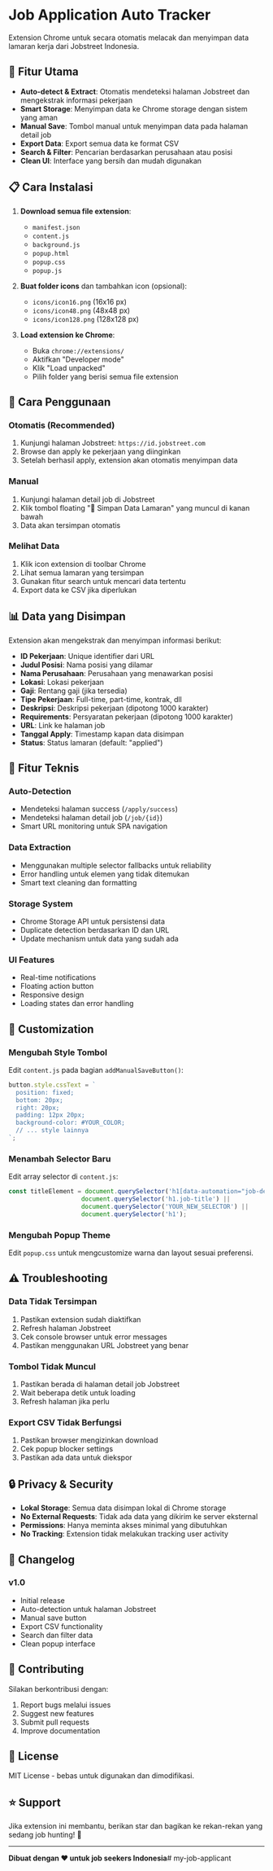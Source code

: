 # Job Application Auto Tracker

Extension Chrome untuk secara otomatis melacak dan menyimpan data lamaran kerja dari Jobstreet Indonesia.

## 🎯 Fitur Utama

- **Auto-detect & Extract**: Otomatis mendeteksi halaman Jobstreet dan mengekstrak informasi pekerjaan
- **Smart Storage**: Menyimpan data ke Chrome storage dengan sistem yang aman
- **Manual Save**: Tombol manual untuk menyimpan data pada halaman detail job
- **Export Data**: Export semua data ke format CSV
- **Search & Filter**: Pencarian berdasarkan perusahaan atau posisi
- **Clean UI**: Interface yang bersih dan mudah digunakan

## 📋 Cara Instalasi

1. **Download semua file extension**:
   - `manifest.json`
   - `content.js`
   - `background.js`
   - `popup.html`
   - `popup.css`
   - `popup.js`

2. **Buat folder icons** dan tambahkan icon (opsional):
   - `icons/icon16.png` (16x16 px)
   - `icons/icon48.png` (48x48 px)
   - `icons/icon128.png` (128x128 px)

3. **Load extension ke Chrome**:
   - Buka `chrome://extensions/`
   - Aktifkan "Developer mode"
   - Klik "Load unpacked"
   - Pilih folder yang berisi semua file extension

## 🚀 Cara Penggunaan

### Otomatis (Recommended)
1. Kunjungi halaman Jobstreet: `https://id.jobstreet.com`
2. Browse dan apply ke pekerjaan yang diinginkan
3. Setelah berhasil apply, extension akan otomatis menyimpan data

### Manual
1. Kunjungi halaman detail job di Jobstreet
2. Klik tombol floating "💾 Simpan Data Lamaran" yang muncul di kanan bawah
3. Data akan tersimpan otomatis

### Melihat Data
1. Klik icon extension di toolbar Chrome
2. Lihat semua lamaran yang tersimpan
3. Gunakan fitur search untuk mencari data tertentu
4. Export data ke CSV jika diperlukan

## 📊 Data yang Disimpan

Extension akan mengekstrak dan menyimpan informasi berikut:
- **ID Pekerjaan**: Unique identifier dari URL
- **Judul Posisi**: Nama posisi yang dilamar
- **Nama Perusahaan**: Perusahaan yang menawarkan posisi
- **Lokasi**: Lokasi pekerjaan
- **Gaji**: Rentang gaji (jika tersedia)
- **Tipe Pekerjaan**: Full-time, part-time, kontrak, dll
- **Deskripsi**: Deskripsi pekerjaan (dipotong 1000 karakter)
- **Requirements**: Persyaratan pekerjaan (dipotong 1000 karakter)
- **URL**: Link ke halaman job
- **Tanggal Apply**: Timestamp kapan data disimpan
- **Status**: Status lamaran (default: "applied")

## 🔧 Fitur Teknis

### Auto-Detection
- Mendeteksi halaman success (`/apply/success`)
- Mendeteksi halaman detail job (`/job/{id}`)
- Smart URL monitoring untuk SPA navigation

### Data Extraction
- Menggunakan multiple selector fallbacks untuk reliability
- Error handling untuk elemen yang tidak ditemukan
- Smart text cleaning dan formatting

### Storage System
- Chrome Storage API untuk persistensi data
- Duplicate detection berdasarkan ID dan URL
- Update mechanism untuk data yang sudah ada

### UI Features
- Real-time notifications
- Floating action button
- Responsive design
- Loading states dan error handling

## 🎨 Customization

### Mengubah Style Tombol
Edit `content.js` pada bagian `addManualSaveButton()`:

```javascript
button.style.cssText = `
  position: fixed;
  bottom: 20px;
  right: 20px;
  padding: 12px 20px;
  background-color: #YOUR_COLOR;
  // ... style lainnya
`;
```

### Menambah Selector Baru
Edit array selector di `content.js`:

```javascript
const titleElement = document.querySelector('h1[data-automation="job-detail-title"]') || 
                    document.querySelector('h1.job-title') ||
                    document.querySelector('YOUR_NEW_SELECTOR') ||
                    document.querySelector('h1');
```

### Mengubah Popup Theme
Edit `popup.css` untuk mengcustomize warna dan layout sesuai preferensi.

## ⚠️ Troubleshooting

### Data Tidak Tersimpan
1. Pastikan extension sudah diaktifkan
2. Refresh halaman Jobstreet
3. Cek console browser untuk error messages
4. Pastikan menggunakan URL Jobstreet yang benar

### Tombol Tidak Muncul
1. Pastikan berada di halaman detail job Jobstreet
2. Wait beberapa detik untuk loading
3. Refresh halaman jika perlu

### Export CSV Tidak Berfungsi
1. Pastikan browser mengizinkan download
2. Cek popup blocker settings
3. Pastikan ada data untuk diekspor

## 🔒 Privacy & Security

- **Lokal Storage**: Semua data disimpan lokal di Chrome storage
- **No External Requests**: Tidak ada data yang dikirim ke server eksternal
- **Permissions**: Hanya meminta akses minimal yang dibutuhkan
- **No Tracking**: Extension tidak melakukan tracking user activity

## 📝 Changelog

### v1.0
- Initial release
- Auto-detection untuk halaman Jobstreet
- Manual save button
- Export CSV functionality
- Search dan filter data
- Clean popup interface

## 🤝 Contributing

Silakan berkontribusi dengan:
1. Report bugs melalui issues
2. Suggest new features
3. Submit pull requests
4. Improve documentation

## 📄 License

MIT License - bebas untuk digunakan dan dimodifikasi.

## ⭐ Support

Jika extension ini membantu, berikan star dan bagikan ke rekan-rekan yang sedang job hunting! 🚀

---

**Dibuat dengan ❤️ untuk job seekers Indonesia**# my-job-applicant
